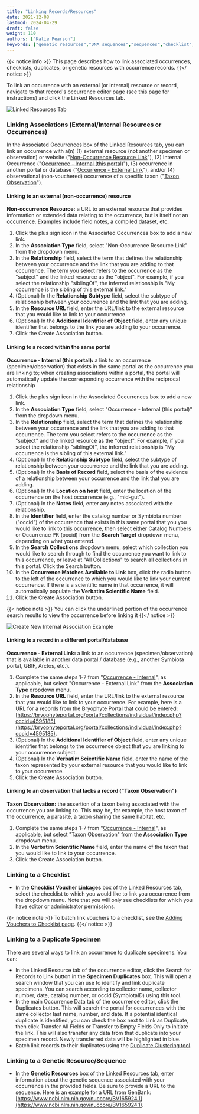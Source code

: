 ```yaml
---
title: "Linking Records/Resources"
date: 2021-12-08
lastmod: 2024-04-29
draft: false
weight: 110
authors: ["Katie Pearson"]
keywords: ["genetic resources","DNA sequences","sequences","checklist","voucher","duplicate","associated occurrences"]
---
```


{{< notice info >}}
  This page describes how to link associated occurrences, checklists, duplicates, or genetic resources with occurrence records.
{{</ notice >}}

To link an occurrence with an external (or internal) resource or record, navigate to that record's occurrence editor page (see [this page](https://biokic.github.io/symbiota-docs/editor/edit/) for instructions) and click the Linked Resources tab.

![Linked Resources Tab](/symbiota-docs/images/linkedresourcestab.PNG)

### Linking Associations (External/Internal Resources or Occurrences)

In the Associated Occurrences box of the Linked Resources tab, you can link an occurrence with a(n) (1) external resource (not another specimen or observation) or website ("[Non-Occurrence Resource Link](#linking-an-occurrence-to-an-external-non-occurrence-resource)"), (2) Internal Occurrence ("[Occurrence - Internal (this portal)](#linking-an-occurrence-to-a-record-within-the-portal-occurrence---internal-this-portal)"), (3) occurrence in another portal or database ("[Occurrence - External Link](#linking-an-occurrence-to-a-record-in-a-different-portaldatabase)"), and/or (4) observational (non-vouchered) occurrence of a specific taxon ("[Taxon Observation](#linking-an-occurrence-to-an-observation-that-lacks-a-record)").

#### Linking to an external (non-occurrence) resource

**Non-occurrence Resource:** a URL to an external resource that provides information or extended data relating to the occurrence, but is itself not an [occurrence](https://dwc.tdwg.org/terms/#occurrence). Examples include field notes, a compiled dataset, etc.

1. Click the plus sign icon in the Associated Occurrences box to add a new link.
2. In the **Association Type** field, select "Non-Occurrence Resource Link" from the dropdown menu.
3. In the **Relationship** field, select the term that defines the relationship between your occurrence and the link that you are adding to that occurrence. The term you select refers to the occurrence as the "subject" and the linked resource as the "object". For example, if you select the relationship "siblingOf", the inferred relationship is "My occurrence is the sibling of this external link."
4. (Optional) In the **Relationship Subtype** field, select the subtype of relationship between your occurrence and the link that you are adding.
5. In the **Resource URL** field, enter the URL/link to the external resource that you would like to link to your occurrence.
6. (Optional) In the **Additional Identifier of Object** field, enter any unique identifier that belongs to the link you are adding to your occurrence.
7. Click the Create Association button.

#### Linking to a record within the same portal

**Occurrence - Internal (this portal):** a link to an occurrence (specimen/observation) that exists in the same portal as the occurrence you are linking to; when creating associations within a portal, the portal will automatically update the corresponding occurrence with the reciprocal relationship

1. Click the plus sign icon in the Associated Occurrences box to add a new link.
2. In the **Association Type** field, select "Occurrence - Internal (this portal)" from the dropdown menu.
3. In the **Relationship** field, select the term that defines the relationship between your occurrence and the link that you are adding to that occurrence. The term you select refers to the occurrence as the "subject" and the linked resource as the "object". For example, if you select the relationship "siblingOf", the inferred relationship is "My occurrence is the sibling of this external link."
4. (Optional) In the **Relationship Subtype** field, select the subtype of relationship between your occurrence and the link that you are adding.
5. (Optional) In the **Basis of Record** field, select the basis of the evidence of a relationship between your occurrence and the link that you are adding.
6. (Optional) In the **Location on host** field, enter the location of the occurrence on the host occurrence (e.g., "mid-gut").
7. (Optional) In the **Notes** field, enter any notes associated with the relationship.
8. In the **Identifier** field, enter the catalog number or Symbiota number ("occid") of the occurrence that exists in this same portal that you you would like to link to this occurrence, then select either Catalog Numbers or Occurrence PK (occid) from the **Search Target** dropdown menu, depending on what you entered.
9. In the **Search Collections** dropdown menu, select which collection you would like to search through to find the occurrence you want to link to this occurrence, or leave at "All Collections" to search all collections in this portal. Click the Search button.
10. In the **Occurrence Matches Available to Link** box, click the radio button to the left of the occurrence to which you would like to link your current occurrence. If there is a scientific name in that occurrence, it will automatically populate the **Verbatim Scientific Name** field.
11. Click the Create Association button.

{{< notice note >}}
  You can click the underlined portion of the occurrence search results to view the occurrence before linking it
{{</ notice >}}

![Create New Internal Association Example](/symbiota-docs/images/createinternalassociation.PNG)

#### Linking to a record in a different portal/database

**Occurrence - External Link:** a link to an occurrence (specimen/observation) that is available in another data portal / database (e.g., another Symbiota portal, GBIF, Arctos, etc.). 

1. Complete the same steps 1-7 from "[Occurrence - Internal](#linking-an-occurrence-to-a-record-within-the-portal-occurrence---internal-this-portal)", as applicable, but select "Occurrence - External Link" from the **Association Type** dropdown menu.
2. In the **Resource URL** field, enter the URL/link to the external resource that you would like to link to your occurrence.  For example, here is a URL for a records from the Bryophyte Portal that could be entered: [https://bryophyteportal.org/portal/collections/individual/index.php?occid=4595185](https://bryophyteportal.org/portal/collections/individual/index.php?occid=4595185).
3. (Optional) In the **Additional Identifier of Object** field, enter any unique identifier that belongs to the occurrence object that you are linking to your occurrence subject.
4. (Optional) In the **Verbatim Scientific Name** field, enter the name of the taxon represented by your external resource that you would like to link to your occurrence.
5. Click the Create Association button.

#### Linking to an observation that lacks a record ("Taxon Observation")

**Taxon Observation:** the assertion of a taxon being associated with the occurrence you are linking to. This may be, for example, the host taxon of the occurrence, a parasite, a taxon sharing the same habitat, etc.

1. Complete the same steps 1-7 from "[Occurrence - Internal](#linking-an-occurrence-to-a-record-within-the-portal-occurrence---internal-this-portal)", as applicable, but select "Taxon Observation" from the **Association Type** dropdown menu.
2. In the **Verbatim Scientific Name** field, enter the name of the taxon that you would like to link to your occurrence.
3. Click the Create Association button.

### Linking to a Checklist
* In the **Checklist Voucher Linkages** box of the Linked Resources tab, select the checklist to which you would like to link you occurrence from the dropdown menu. Note that you will only see checklists for which you have editor or administrator permissions.

{{< notice note >}}
  To batch link vouchers to a checklist, see the [Adding Vouchers to Checklist page](https://biokic.github.io/symbiota-docs/user/checklist/voucher/).
{{</ notice >}}

### Linking to a Duplicate Specimen
There are several ways to link an occurrence to duplicate specimens. You can:
* In the Linked Resource tab of the occurrence editor, click the Search for Records to Link button in the **Specimen Duplicates** box. This will open a search window that you can use to identify and link duplicate specimens. You can search according to collector name, collector number, date, catalog number, or occid (SymbiotaID) using this tool.
* In the main Occurrence Data tab of the occurrence editor, click the Duplicates button. This will search the portal for occurrences with the same collector last name, number, and date. If a potential identical duplicate is identified, you can check the box next to Link as Duplicate, then click Transfer All Fields or Transfer to Empty Fields Only to initiate the link. This will also transfer any data from that duplicate into your specimen record. Newly transferred data will be highlighted in blue.
* Batch link records to their duplicates using the [Duplicate Clustering tool](https://biokic.github.io/symbiota-docs/coll_manager/dup).

### Linking to a Genetic Resource/Sequence
* In the **Genetic Resources** box of the Linked Resources tab, enter information about the genetic sequence associated with your occurrence in the provided fields. Be sure to provide a URL to the sequence. Here is an example for a URL from GenBank: [https://www.ncbi.nlm.nih.gov/nuccore/BV165924.1](https://www.ncbi.nlm.nih.gov/nuccore/BV165924.1).
